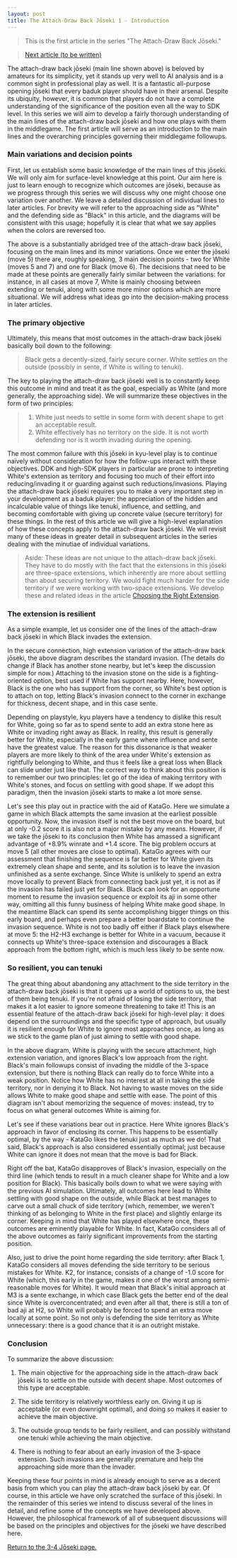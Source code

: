 ```yaml
---
layout: post
title: The Attach-Draw Back Jōseki 1 - Introduction
---
```


<link rel="stylesheet" type="text/css" href="/assets/css/besogo.css">
<link rel="stylesheet" type="text/css" href="/assets/css/board-wood.css">

<script src="/assets/js/besogo.js"></script>
<script src="/assets/js/editor.js"></script>
<script src="/assets/js/gameRoot.js"></script>
<script src="/assets/js/svgUtil.js"></script>
<script src="/assets/js/parseSgf.js"></script>
<script src="/assets/js/loadSgf.js"></script>
<script src="/assets/js/saveSgf.js"></script>
<script src="/assets/js/boardDisplay.js"></script>
<script src="/assets/js/coord.js"></script>
<script src="/assets/js/toolPanel.js"></script>
<script src="/assets/js/filePanel.js"></script>
<script src="/assets/js/controlPanel.js"></script>
<script src="/assets/js/namesPanel.js"></script>
<script src="/assets/js/commentPanel.js"></script>
<script src="/assets/js/treePanel.js"></script>

<body onload="besogo.autoInit()">

<section markdown="1">


> This is the first article in the series "The Attach-Draw Back Jōseki."

> [Next article (to be written)](/34/)


</section>

<div class="besogo-viewer" realstones="on" maxwidth="800" nowheel="true" coord="western" panels="control+tree" orient="portrait" portratio="none" sgf="/assets/sgf/2021-07-20-sgf/01.sgf"></div>

<section markdown="1">

The attach-draw back jōseki (main line shown above) is beloved by amateurs for its simplicity, yet it stands up very well to AI analysis and is a common sight in professional play as well.
It is a fantastic all-purpose opening jōseki that every baduk player should have in their arsenal.
Despite its ubiquity, however, it is common that players do not have a complete understanding of the significance of the position even all the way to SDK level.
In this series we will aim to develop a fairly thorough understanding of the main lines of the attach-draw back jōseki and how one plays with them in the middlegame.
The first article will serve as an introduction to the main lines and the overarching principles governing their middlegame followups.

### Main variations and decision points

First, let us establish some basic knowledge of the main lines of this jōseki.
We will only aim for surface-level knowledge at this point.
Our aim here is just to learn enough to recognize which outcomes are jōseki, because as we progress through this series we will discuss why one might choose one variation over another.
We leave a detailed discussion of individual lines to later articles.
For brevity we will refer to the approaching side as "White" and the defending side as "Black" in this article, and the diagrams will be consistent with this usage; hopefully it is clear that what we say applies when the colors are reversed too.

</section>

<div class="besogo-viewer" realstones="on" maxwidth="800" nowheel="true" coord="western" panels="control+tree+comment" orient="portrait" portratio="none" sgf="/assets/sgf/2021-07-20-sgf/02.sgf"></div>

<section markdown="1">

The above is a substantially abridged tree of the attach-draw back jōseki, focusing on the main lines and its minor variations.
Once we enter the jōseki (move 5) there are, roughly speaking, 3 main decision points - two for White (moves 5 and 7) and one for Black (move 6).
The decisions that need to be made at these points are generally fairly similar between the variations: for instance, in all cases at move 7, White is mainly choosing between extending or tenuki, along with some more minor options which are more situational.
We will address what ideas go into the decision-making process in later articles.

### The primary objective

Ultimately, this means that most outcomes in the attach-draw back jōseki basically boil down to the following:

> Black gets a decently-sized, fairly secure corner. White settles on the outside (possibly in sente, if White is willing to tenuki).

The key to playing the attach-draw back jōseki well is to constantly keep this outcome in mind and treat it as the goal, especially as White (and more generally, the approaching side).
We will summarize these objectives in the form of two principles:

> 1. White just needs to settle in some form with decent shape to get an acceptable result.
> 2. White effectively has no territory on the side. It is not worth defending nor is it worth invading during the opening.

The most common failure with this jōseki in kyu-level play is to continue naïvely without consideration for how the follow-ups interact with these objectives.
DDK and high-SDK players in particular are prone to interpreting White's extension as territory and focusing too much of their effort into reducing/invading it or guarding against such reductions/invasions.
Playing the attach-draw back jōseki requires you to make a very important step in your development as a baduk player: the appreciation of the hidden and incalculable value of things like tenuki, influence, and settling, and becoming comfortable with giving up concrete value (secure territory) for these things.
In the rest of this article we will give a high-level explanation of how these concepts apply to the attach-draw back jōseki.
We will revisit many of these ideas in greater detail in subsequent articles in the series dealing with the minutiae of individual variations.

> Aside: These ideas are not unique to the attach-draw back jōseki.
> They have to do mostly with the fact that the extensions in this jōseki are three-space extensions, which inherently are more about settling than about securing territory.
> We would fight much harder for the side territory if we were working with two-space extensions.
> We develop these and related ideas in the article [Choosing the Right Extension](/concepts/2021/02/24/choosing-right-extension/).

### The extension is resilient

As a simple example, let us consider one of the lines of the attach-draw back jōseki in which Black invades the extension.

</section>

<div class="besogo-viewer" realstones="on" maxwidth="800" nowheel="true" coord="western" panels="control+tree+comment" orient="portrait" portratio="none" sgf="/assets/sgf/2021-07-20-sgf/03.sgf"></div>

<section markdown="1">

In the secure connection, high extension variation of the attach-draw back jōseki, the above diagram describes the standard invasion.
(The details do change if Black has another stone nearby, but let's keep the discussion simple for now.)
Attaching to the invasion stone on the side is a fighting-oriented option, best used if White has support nearby.
Here, however, Black is the one who has support from the corner, so White's best option is to attach on top, letting Black's invasion connect to the corner in exchange for thickness, decent shape, and in this case sente.

Depending on playstyle, kyu players have a tendency to dislike this result for White, going so far as to spend sente to add an extra stone here as White or invading right away as Black.
In reality, this result is generally better for White, especially in the early game where influence and sente have the greatest value.
The reason for this dissonance is that weaker players are more likely to think of the area under White's extension as rightfully belonging to White, and thus it feels like a great loss when Black can slide under just like that.
The correct way to think about this position is to remember our two principles: let go of the idea of making territory with White's stones, and focus on settling with good shape.
If we adopt this paradigm, then the invasion jōseki starts to make a lot more sense.

</section>

<div class="besogo-viewer" realstones="on" maxwidth="800" nowheel="true" coord="western" panels="control+tree+comment" orient="portrait" portratio="none" sgf="/assets/sgf/2021-07-20-sgf/04.sgf"></div>

<section markdown="1">

Let's see this play out in practice with the aid of KataGo.
Here we simulate a game in which Black attempts the same invasion at the earliest possible opportunity.
Now, the invasion itself is not the best move on the board, but at only -0.2 score it is also not a major mistake by any means.
However, if we take the jōseki to its conclusion then White has amassed a significant advantage of +8.9% winrate and +1.4 score.
The big problem occurs at move 5 (all other moves are close to optimal).
KataGo agrees with our assessment that finishing the sequence is far better for White given its extremely clean shape and sente, and its solution is to leave the invasion unfinished as a sente exchange.
Since White is unlikely to spend an extra move locally to prevent Black from connecting back just yet, it is not as if the invasion has failed just yet for Black.
Black can look for an opportune moment to resume the invasion sequence or exploit its aji in some other way, omitting all this funny business of helping White make good shape.
In the meantime Black can spend its sente accomplishing bigger things on this early board, and perhaps even prepare a better boardstate to continue the invasion sequence.
White is not too badly off either if Black plays elsewhere at move 5: the H2-H3 exchange is better for White in a vacuum, because it connects up White's three-space extension and discourages a Black approach from the bottom right, which is much less likely to be sente now.

### So resilient, you can tenuki

The great thing about abandoning any attachment to the side territory in the attach-draw back jōseki is that it opens up a world of options to us, the best of them being tenuki.
If you're not afraid of losing the side territory, that makes it a lot easier to ignore someone threatening to take it!
This is an essential feature of the attach-draw back jōseki for high-level play: it does depend on the surroundings and the specific type of approach, but usually it is resilient enough for White to ignore most approaches once, as long as we stick to the game plan of just aiming to settle with good shape.

</section>

<div class="besogo-viewer" realstones="on" maxwidth="800" nowheel="true" coord="western" panels="control+tree+comment" orient="portrait" portratio="none" sgf="/assets/sgf/2021-07-20-sgf/05.sgf"></div>

<section markdown="1">

In the above diagram, White is playing with the secure attachment, high extension variation, and ignores Black's low approach from the right.
Black's main followups consist of invading the middle of the 3-space extension, but there is nothing Black can really do to force White into a weak position.
Notice how White has no interest at all in taking the side territory, nor in denying it to Black.
Not having to waste moves on the side allows White to make good shape and settle with ease.
The point of this diagram isn't about memorizing the sequence of moves: instead, try to focus on what general outcomes White is aiming for.

</section>

<div class="besogo-viewer" realstones="on" maxwidth="800" nowheel="true" coord="western" panels="control+tree+comment" orient="portrait" portratio="none" sgf="/assets/sgf/2021-07-20-sgf/06.sgf"></div>

<section markdown="1">

Let's see if these variations bear out in practice.
Here White ignores Black's approach in favor of enclosing its corner.
This happens to be essentially optimal, by the way - KataGo likes the tenuki just as much as we do!
That said, Black's approach is also considered essentially optimal; just because White can ignore it does not mean that the move is bad for Black.

Right off the bat, KataGo disapproves of Black's invasion, especially on the third line (which tends to result in a much cleaner shape for White and a low position for Black).
This basically boils down to what we were saying with the previous AI simulation.
Ultimately, all outcomes here lead to White settling with good shape on the outside, while Black at best manages to carve out a small chuck of side territory (which, remember, we weren't thinking of as belonging to White in the first place) and slightly enlarge its corner.
Keeping in mind that White has played elsewhere once, these outcomes are eminently playable for White.
In fact, KataGo considers all of the above outcomes as fairly significant improvements from the starting position.

Also, just to drive the point home regarding the side territory: after Black 1, KataGo considers all moves defending the side territory to be serious mistakes for White.
K2, for instance, consists of a change of -1.0 score for White (which, this early in the game, makes it one of the worst among semi-reasonable moves for White).
It would mean that Black's initial approach at M3 is a sente exchange, in which case Black gets the better end of the deal since White is overconcentrated; and even after all that, there is still a ton of bad aji at H2, so White will probably be forced to spend an extra move locally at some point.
So not only is defending the side territory as White unnecessary: there is a good chance that it is an outright mistake.

### Conclusion

To summarize the above discussion:

1. The main objective for the approaching side in the attach-draw back jōseki is to settle on the outside with decent shape.
Most outcomes of this type are acceptable.

2. The side territory is relatively worthless early on.
Giving it up is acceptable (or even downright optimal), and doing so makes it easier to achieve the main objective.

3. The outside group tends to be fairly resilient, and can possibly withstand one tenuki while achieving the main objective.

4. There is nothing to fear about an early invasion of the 3-space extension.
Such invasions are generally premature and help the approaching side more than the invader.

Keeping these four points in mind is already enough to serve as a decent basis from which you can play the attach-draw back jōseki by ear.
Of course, in this article we have only scratched the surface of this jōseki.
In the remainder of this series we intend to discuss several of the lines in detail, and refine some of the concepts we have developed above.
However, the philosophical framework of all of subsequent discussions will be based on the principles and objectives for the jōseki we have described here.

[Return to the 3-4 Jōseki page.](/34/)

</section>